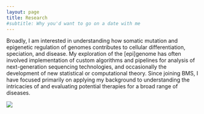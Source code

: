 ```yaml
---
layout: page
title: Research
#subtitle: Why you'd want to go on a date with me
---
```


Broadly, I am interested in understanding how somatic mutation and epigenetic
regulation of genomes contributes to cellular differentiation, speciation, and
disease. My exploration of the [epi]genome has often involved implementation of
custom algorithms and pipelines for analysis of next-generation sequencing
technologies, and occasionally the development of new statistical or
computational theory. Since joining BMS, I have focused primarily on applying
my background to understanding the intricacies of and evaluating potential
therapies for a broad range of diseases.</p>

![](../assets/img/methpipe-fig1.png)
